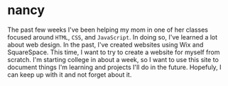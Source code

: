 # nancy
The past few weeks I've been helping my mom in one of her classes focused around `HTML`, `CSS`, and `JavaScript`. In doing so, I've learned a lot about web design. In the past, I've created websites using Wix and SquareSpace. This time, I want to try to create a website for myself from scratch. I'm starting college in about a week, so I want to use this site to document things I'm learning and projects I'll do in the future. Hopefuly, I can keep up with it and not forget about it. 
